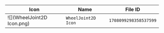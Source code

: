 | Icon | Name | File ID |
| ---  | ---  | ---     |
| ![](WheelJoint2D Icon.png) | `WheelJoint2D Icon` | `1708099298358537599` |

